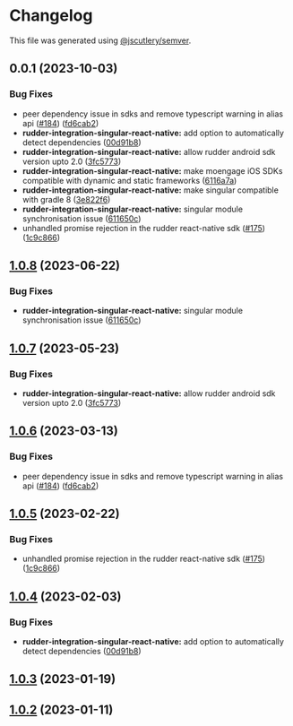 # Changelog

This file was generated using [@jscutlery/semver](https://github.com/jscutlery/semver).

## 0.0.1 (2023-10-03)


### Bug Fixes

* peer dependency issue in sdks and remove typescript warning in alias api ([#184](https://github.com/rudderlabs/rudder-sdk-react-native/issues/184)) ([fd6cab2](https://github.com/rudderlabs/rudder-sdk-react-native/commit/fd6cab262d1cba21dfd7129caa1a53d614cb7783))
* **rudder-integration-singular-react-native:** add option to automatically detect dependencies ([00d91b8](https://github.com/rudderlabs/rudder-sdk-react-native/commit/00d91b8767399f69414b382b924bc8257a0ec8bc))
* **rudder-integration-singular-react-native:** allow rudder android sdk version upto 2.0 ([3fc5773](https://github.com/rudderlabs/rudder-sdk-react-native/commit/3fc57738227708c84dae9cd032d0d0f8abba6ae8))
* **rudder-integration-singular-react-native:** make moengage iOS SDKs compatible with dynamic and static frameworks ([6116a7a](https://github.com/rudderlabs/rudder-sdk-react-native/commit/6116a7a7396c40052069f6c7ff6e02e24c604d94))
* **rudder-integration-singular-react-native:** make singular compatible with gradle 8 ([3e822f6](https://github.com/rudderlabs/rudder-sdk-react-native/commit/3e822f6526a583ff50bb232454b262eba581fbe4))
* **rudder-integration-singular-react-native:** singular module synchronisation issue ([611650c](https://github.com/rudderlabs/rudder-sdk-react-native/commit/611650ceb19448ec4e567909bbfbdd0338e7d27f))
* unhandled promise rejection in the rudder react-native sdk ([#175](https://github.com/rudderlabs/rudder-sdk-react-native/issues/175)) ([1c9c866](https://github.com/rudderlabs/rudder-sdk-react-native/commit/1c9c866dfd59ef751075ccbcbece36efd891d50b))

## [1.0.8](https://github.com/rudderlabs/rudder-sdk-react-native/compare/rudder-integration-singular-react-native@1.0.7...rudder-integration-singular-react-native@1.0.8) (2023-06-22)


### Bug Fixes

* **rudder-integration-singular-react-native:** singular module synchronisation issue ([611650c](https://github.com/rudderlabs/rudder-sdk-react-native/commit/611650ceb19448ec4e567909bbfbdd0338e7d27f))

## [1.0.7](https://github.com/rudderlabs/rudder-sdk-react-native/compare/rudder-integration-singular-react-native@1.0.6...rudder-integration-singular-react-native@1.0.7) (2023-05-23)


### Bug Fixes

* **rudder-integration-singular-react-native:** allow rudder android sdk version upto 2.0 ([3fc5773](https://github.com/rudderlabs/rudder-sdk-react-native/commit/3fc57738227708c84dae9cd032d0d0f8abba6ae8))

## [1.0.6](https://github.com/rudderlabs/rudder-sdk-react-native/compare/rudder-integration-singular-react-native@1.0.5...rudder-integration-singular-react-native@1.0.6) (2023-03-13)


### Bug Fixes

* peer dependency issue in sdks and remove typescript warning in alias api ([#184](https://github.com/rudderlabs/rudder-sdk-react-native/issues/184)) ([fd6cab2](https://github.com/rudderlabs/rudder-sdk-react-native/commit/fd6cab262d1cba21dfd7129caa1a53d614cb7783))

## [1.0.5](https://github.com/rudderlabs/rudder-sdk-react-native/compare/rudder-integration-singular-react-native@1.0.4...rudder-integration-singular-react-native@1.0.5) (2023-02-22)


### Bug Fixes

* unhandled promise rejection in the rudder react-native sdk ([#175](https://github.com/rudderlabs/rudder-sdk-react-native/issues/175)) ([1c9c866](https://github.com/rudderlabs/rudder-sdk-react-native/commit/1c9c866dfd59ef751075ccbcbece36efd891d50b))

## [1.0.4](https://github.com/rudderlabs/rudder-sdk-react-native/compare/rudder-integration-singular-react-native@1.0.3...rudder-integration-singular-react-native@1.0.4) (2023-02-03)


### Bug Fixes

* **rudder-integration-singular-react-native:** add option to automatically detect dependencies ([00d91b8](https://github.com/rudderlabs/rudder-sdk-react-native/commit/00d91b8767399f69414b382b924bc8257a0ec8bc))

## [1.0.3](https://github.com/rudderlabs/rudder-sdk-react-native/compare/rudder-integration-singular-react-native@1.0.2...rudder-integration-singular-react-native@1.0.3) (2023-01-19)

## [1.0.2](https://github.com/rudderlabs/rudder-sdk-react-native/compare/rudder-integration-singular-react-native-1.0.1...rudder-integration-singular-react-native-1.0.2) (2023-01-11)
